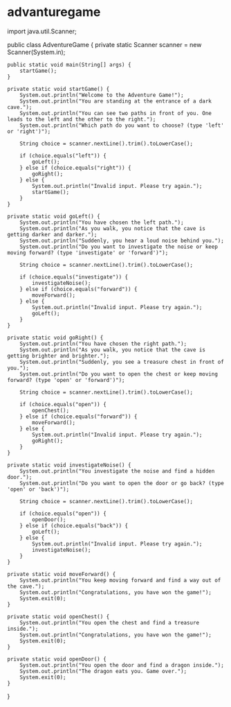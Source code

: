 # advanturegame
import java.util.Scanner;

public class AdventureGame {
    private static Scanner scanner = new Scanner(System.in);

    public static void main(String[] args) {
        startGame();
    }

    private static void startGame() {
        System.out.println("Welcome to the Adventure Game!");
        System.out.println("You are standing at the entrance of a dark cave.");
        System.out.println("You can see two paths in front of you. One leads to the left and the other to the right.");
        System.out.println("Which path do you want to choose? (type 'left' or 'right')");

        String choice = scanner.nextLine().trim().toLowerCase();

        if (choice.equals("left")) {
            goLeft();
        } else if (choice.equals("right")) {
            goRight();
        } else {
            System.out.println("Invalid input. Please try again.");
            startGame();
        }
    }

    private static void goLeft() {
        System.out.println("You have chosen the left path.");
        System.out.println("As you walk, you notice that the cave is getting darker and darker.");
        System.out.println("Suddenly, you hear a loud noise behind you.");
        System.out.println("Do you want to investigate the noise or keep moving forward? (type 'investigate' or 'forward')");

        String choice = scanner.nextLine().trim().toLowerCase();

        if (choice.equals("investigate")) {
            investigateNoise();
        } else if (choice.equals("forward")) {
            moveForward();
        } else {
            System.out.println("Invalid input. Please try again.");
            goLeft();
        }
    }

    private static void goRight() {
        System.out.println("You have chosen the right path.");
        System.out.println("As you walk, you notice that the cave is getting brighter and brighter.");
        System.out.println("Suddenly, you see a treasure chest in front of you.");
        System.out.println("Do you want to open the chest or keep moving forward? (type 'open' or 'forward')");

        String choice = scanner.nextLine().trim().toLowerCase();

        if (choice.equals("open")) {
            openChest();
        } else if (choice.equals("forward")) {
            moveForward();
        } else {
            System.out.println("Invalid input. Please try again.");
            goRight();
        }
    }

    private static void investigateNoise() {
        System.out.println("You investigate the noise and find a hidden door.");
        System.out.println("Do you want to open the door or go back? (type 'open' or 'back')");

        String choice = scanner.nextLine().trim().toLowerCase();

        if (choice.equals("open")) {
            openDoor();
        } else if (choice.equals("back")) {
            goLeft();
        } else {
            System.out.println("Invalid input. Please try again.");
            investigateNoise();
        }
    }

    private static void moveForward() {
        System.out.println("You keep moving forward and find a way out of the cave.");
        System.out.println("Congratulations, you have won the game!");
        System.exit(0);
    }

    private static void openChest() {
        System.out.println("You open the chest and find a treasure inside.");
        System.out.println("Congratulations, you have won the game!");
        System.exit(0);
    }

    private static void openDoor() {
        System.out.println("You open the door and find a dragon inside.");
        System.out.println("The dragon eats you. Game over.");
        System.exit(0);
    }
}
